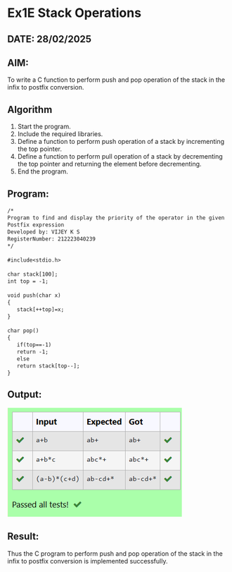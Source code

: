 # Ex1E Stack Operations
## DATE: 28/02/2025
## AIM:
To write a C function to perform push and pop operation of the stack in the infix to postfix conversion.

## Algorithm
1. Start the program.
2. Include the required libraries.
3. Define a function to perform push operation of a stack by incrementing the top pointer.
4. Define a function to perform pull operation of a stack by decrementing the top pointer and returning the element before decrementing.
5. End the program.

## Program:
```
/*
Program to find and display the priority of the operator in the given Postfix expression
Developed by: VIJEY K S 
RegisterNumber: 212223040239  
*/

#include<stdio.h>

char stack[100];
int top = -1;

void push(char x)
{
   stack[++top]=x;
}

char pop()
{
   if(top==-1)
   return -1;
   else
   return stack[top--];
}
```

## Output:
![1748712490452](image/Ex5-Stack-Operations/1748712490452.png)

## Result:
Thus the C program to perform push and pop operation of the stack in the infix to postfix conversion is implemented successfully.
